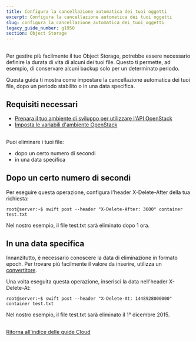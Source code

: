 ```yaml
---
title: Configura la cancellazione automatica dei tuoi oggetti
excerpt: Configura la cancellazione automatica dei tuoi oggetti
slug: configura_la_cancellazione_automatica_dei_tuoi_oggetti
legacy_guide_number: g1950
section: Object Storage
---
```



## 
Per gestire più facilmente il tuo Object Storage, potrebbe essere necessario definire la durata di vita di alcuni dei tuoi file. Questo ti permette, ad esempio, di conservare alcuni backup solo per un determinato periodo.

Questa guida ti mostra come impostare la cancellazione automatica dei tuoi file, dopo un periodo stabilito o in una data specifica.


## Requisiti necessari

- [Prepara il tuo ambiente di sviluppo per utilizzare l'API OpenStack]({legacy}1851)
- [Imposta le variabili d'ambiente OpenStack]({legacy}1852)




## 
Puoi eliminare i tuoi file:

- dopo un certo numero di secondi
- in una data specifica




## Dopo un certo numero di secondi
Per eseguire questa operazione, configura l'header X-Delete-After della tua richiesta:


```
root@server:~$ swift post --header "X-Delete-After: 3600" container test.txt
```


Nel nostro esempio, il file test.txt sarà eliminato dopo 1 ora.


## In una data specifica
Innanzitutto, è necessario conoscere la data di eliminazione in formato epoch.
Per trovare più facilmente il valore da inserire, utilizza un [convertitore](http://www.epochconverter.com/).

Una volta eseguita questa operazione, inserisci la data nell'header X-Delete-At:


```
root@server:~$ swift post --header "X-Delete-At: 1448928000000" container test.txt
```


Nel nostro esempio, il file test.txt sarà eliminato il 1° dicembre 2015.


## 
[Ritorna all'indice delle guide Cloud]({legacy}1785)

